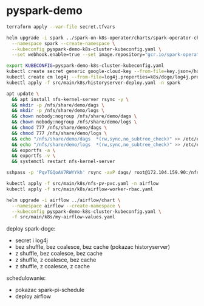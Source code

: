 # pyspark-demo

```bash
terraform apply --var-file secret.tfvars
```

```bash
helm upgrade -i spark ../spark-on-k8s-operator/charts/spark-operator-chart \
  --namespace spark --create-namespace \
  --kubeconfig pyspark-demo-k8s-cluster-kubeconfig.yaml \
  --set webhook.enable=true --set image.repository="gcr.io/spark-operator/spark-operator" --set image.tag="v1beta2-1.2.3-3.1.1"
```

```bash
export KUBECONFIG=pyspark-demo-k8s-cluster-kubeconfig.yaml
kubectl create secret generic google-cloud-key --from-file=key.json=/home/damian/keys/pyspark-demo-project-b311f4c34d16.json -n spark
kubectl create cm log4j --from-file=log4j.properties=k8s/doge/log4j.properties -n spark
kubectl apply -f src/main/k8s/historyserver-deploy.yaml -n spark
```

```bash
apt update \
  && apt install nfs-kernel-server rsync -y \
  && mkdir -p /nfs/share/demo/dags \
  && mkdir -p /nfs/share/demo/logs \
  && chown nobody:nogroup /nfs/share/demo/dags \
  && chown nobody:nogroup /nfs/share/demo/logs \
  && chmod 777 /nfs/share/demo/dags \
  && chmod 777 /nfs/share/demo/logs \
  && echo "/nfs/share/demo/dags  *(rw,sync,no_subtree_check)" >> /etc/exports \
  && echo "/nfs/share/demo/logs  *(rw,sync,no_subtree_check)" >> /etc/exports \
  && exportfs -a \
  && exportfs -v \
  && systemctl restart nfs-kernel-server
```

```bash
sshpass -p 'PqvTGQoAV7RWYYkh' rsync -avP dags/ root@172.104.159.90:/nfs/share/demo/dags

kubectl apply -f src/main/k8s/nfs-pv-pvc.yaml -n airflow
kubectl apply -f src/main/k8s/airflow-worker-rbac.yaml

helm upgrade -i airflow ../airflow/chart \
  --namespace airflow --create-namespace \
  --kubeconfig pyspark-demo-k8s-cluster-kubeconfig.yaml \
  -f src/main/k8s/my-airflow-values.yaml
```




deploy spark-doge:
- secret i log4j
- bez shuffle, bez coalesce, bez cache (pokazac historyserver)
- z shuffle, bez coalesce, bez cache
- z shuffle, z coalesce, bez cache
- z shuffle, z coalesce, z cache

schedulowanie:
- pokazac spark-pi-schedule
- deploy airflow